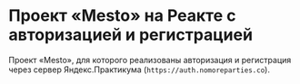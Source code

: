 # Проект «Mesto» на Реакте с авторизацией и регистрацией

Проект «Mesto», для которого реализованы авторизация и регистрация через сервер Яндекс.Практикума (`https://auth.nomoreparties.co`).